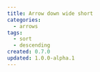 ```yaml
---
title: Arrow down wide short
categories:
  - arrows
tags:
  - sort
  - descending
created: 0.7.0
updated: 1.0.0-alpha.1
---
```


